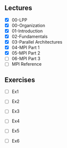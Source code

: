 Lectures
------
- [x] 00-LPP
- [x] 00-Organization
- [x] 01-Introduction
- [x] 02-Fundamentals
- [x] 03-Parallel Architectures
- [x] 04-MPI Part 1
- [x] 05-MPI Part 2
- [ ] 06-MPI Part 3
- [ ] MPI Reference

Exercises
-------
- [ ] Ex1
- [ ] Ex2
- [ ] Ex3
- [ ] Ex4
- [ ] Ex5
- [ ] Ex6


